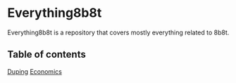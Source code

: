 # Everything8b8t
Everything8b8t is a repository that covers mostly everything related to 8b8t.

## Table of contents
[Duping](Duping) [Economics](Economics)
